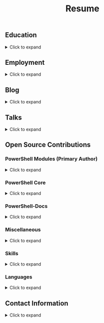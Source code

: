 ﻿---
layout: post
title: Resume
permalink: /resume/
---

## Education

<details>
    <summary>
        Click to expand
    </summary>

  - [Southern Cross University](https://www.scu.edu.au/), Brisbane, Australia
    - Duration: February 2013 - August 2015
    - Degrees Pursued: Bachelor of Information Technology; Bachelor of Contemporary Music
    - Partially-Completed
    - (Include estimate of credits completed, if you remember)

  - [Ballina High School](https://ballina-h.schools.nsw.gov.au/), Ballina, Australia
    - Duration: January 2008 - October 2012
    - Degree Completed: Higher School Certificate

</details>

## Employment

<details>
    <summary>
        Click to expand
    </summary>

  - [Heritage Carpet & Tile](http://www.heritageflooring.com/)
  - Duration: May 2017 - Present
  - Position: IT (Helpdesk) / Specialties Temp
  - Summary: Include brief summary of job duties, and skills employed

  - [Australia Post](https://auspost.com.au/)
  - Duration: September 2015 - March 2016
  - Position: IT (Helpdesk) / Specialties Temp
  - Summary: Include brief summary of job duties, and skills employed

</details>

## Blog

<details>
    <summary>
        Click to expand
    </summary>

  - [Clear-Script Blog](http://joel.pwsh.ca/)
  - Include description of topics covered, number and frequency of posts

</details>

## Talks

<details>
    <summary>
        Click to expand
    </summary>

  - [Tour of the PowerShell Language Tokenizer](https://www.youtube.com/watch?v=PxwHElPtD-0&t=627s)
  - [PowerScripting Podcast #323](https://powershell.org/2019/03/episode-323-powerscripting-podcast-joel-sallow/)
  - PowerShell PowerHour Lightning Talks
  - [#2 - Learning PowerShell with PSKoans](https://youtu.be/3Yq4sVWJrWo?t=54m)
  - [#5 - Getting Started with Contributing to PowerShell Core](https://youtu.be/kt-nrHbgTns?t=1h5m8s)

</details>

## Open Source Contributions

### PowerShell Modules (Primary Author)

<details>
    <summary>
        Click to expand
    </summary>

    - [PSKoans](https://www.powershellgallery.com/packages/PSKoans/0.42.2)
    - An introduction-to-PowerShell module modelled after [F# Koans](https://github.com/ChrisMarinos/FSharpKoans). The Koans are a set of intentional contradictions that give the user a guided path through which they can learn the basic concepts and constructs that make up PowerShell, and how best to work with them to continually learn more
    - 2,031 Downloads from PowerShell Gallery; 700 commits
    - [PSWordCloud](https://www.powershellgallery.com/packages/PSWordCloud/2.1.0)
    - A module that ingests source text (be it scripts, repositories or other documents), and outputs word clouds depicting the frequesncy of word use. Originally written in PowerShell, and later in C#.
    - 259 Downloads from PowerShell Gallery; 75 commits

</details>

### PowerShell Core

<details>
    <summary>
        Click to expand
    </summary>

  - [Fix Write-Output -NoEnumerate](https://github.com/PowerShell/PowerShell/pull/9069)
  - [Fix Casting Conversions for Suffixed Numeric Strings](https://github.com/PowerShell/PowerShell/pull/8681)
  - [Add Tests for ConfirmImpact Ratings](https://github.com/PowerShell/PowerShell/pull/8214)
  - [Fix Reported ConfirmImpact when SupportsShouldProcess = false](https://github.com/PowerShell/PowerShell/pull/8209)
  - [Test-Path: Avoid Unnecessary Errors](https://github.com/PowerShell/PowerShell/pull/8080)
  - [Add Type Inference for `$_`/`$PSItem` in Catch Blocks](https://github.com/PowerShell/PowerShell/pull/8020)
  - [Add Support for Native Binary Parsing](https://github.com/PowerShell/PowerShell/pull/7993)
  - [Add Support for Byte-type Numeric Literals](https://github.com/PowerShell/PowerShell/pull/7901)
  - [Add C#-style Numeric Literals and Type Accelerators](https://github.com/PowerShell/PowerShell/pull/7813)
  - Code Cleanup [(1)](https://github.com/PowerShell/PowerShell/pull/9074) [(2)](https://github.com/PowerShell/PowerShell/pull/9021) [(3)](https://github.com/PowerShell/PowerShell/pull/8683)

</details>

### PowerShell-Docs

<details>
    <summary>
        Click to expand
    </summary>

  - [Add -Scope Information for Update-Help](https://github.com/MicrosoftDocs/PowerShell-Docs/pull/3527)
  - [Fix Get-Member -InputObject Example](https://github.com/MicrosoftDocs/PowerShell-Docs/pull/3373)

</details>

### Miscellaneous

<details>
    <summary>
        Click to expand
    </summary>

  - SkiaSharp
    - [SKRegion Improvements](https://github.com/mono/SkiaSharp/pull/788)
  - BuildHelpers
    - [Fix Alias Exports](https://github.com/RamblingCookieMonster/BuildHelpers/pull/93)
  - MyTasks
    - [Refactor Tests](https://github.com/jdhitsolutions/MyTasks/pull/34)
  - PSSysadminToolkit
    - [Refactor Get-UserProfileSize](https://github.com/steviecoaster/PSSysadminToolkit/pull/39)
    - [Refactor Get-MappedDrive](https://github.com/steviecoaster/PSSysadminToolkit/pull/34)
    - [Refactor Get-Handle](https://github.com/steviecoaster/PSSysadminToolkit/pull/32)
    - [Refactor Find-Service](https://github.com/steviecoaster/PSSysadminToolkit/pull/31)
    - [Review/Refactor Get-ComputerFromOU](https://github.com/steviecoaster/PSSysadminToolkit/pull/21)
  - Pester
    - [Use List\<T\> for Building Collections](https://github.com/pester/Pester/pull/1144)
  - PowerShellPracticeAndStyle
    - [Updates to Code Layout and Formatting](https://github.com/PoshCode/PowerShellPracticeAndStyle/pull/115)

</details>

### Skills
<details>
    <summary>
        Click to expand
    </summary>

  - Problem Solving
  - PowerShell
  - C#
  - F#
  - Windows Server
  - Windows 7-10
  - HTML / CSS

</details>

### Languages

<details>
    <summary>
        Click to expand
    </summary>

  - Primarily English

</details>

## Contact Information

<details>
    <summary>
        Click to expand
    </summary>

    | Type              | Contact                                                            |
    | :---------------- | :----------------------------------------------------------------- |
    | Email (Primary)   | sjsallow+joel@gmail.com                                            |
    | Email (Secondary) | joelpfrancis@gmail.com                                             |
    | Twitter           | [@vexx32](https://twitter.com/vexx32)                              |
    | LinkedIn          | [Joel Francis](https://www.linkedin.com/in/joel-francis-356539128) |

    ### Location

    I am currently located in South Florida. I am more than open to remote-based opportunities, but I am unable to relocate very far from where I currently reside, between Ft. Lauderdale and West Palm Beach area.
</details>
